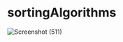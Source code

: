 # sortingAlgorithms

![Screenshot (511)](https://user-images.githubusercontent.com/75872699/214367495-a9bc91ab-242d-478e-ab91-88f44febf339.png)
